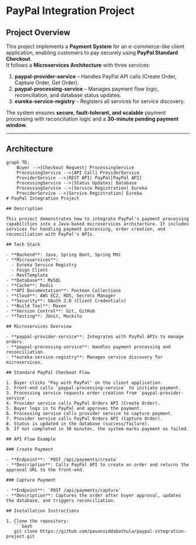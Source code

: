 # PayPal Integration Project

## Project Overview
This project implements a **Payment System** for an e-commerce-like client application, enabling customers to pay securely using **PayPal Standard Checkout**.  
It follows a **Microservices Architecture** with three services:

1. **paypal-provider-service** – Handles PayPal API calls (Create Order, Capture Order, Get Order).
2. **paypal-processing-service** – Manages payment flow logic, reconciliation, and database status updates.
3. **eureka-service-registry** – Registers all services for service discovery.

The system ensures **secure, fault-tolerant, and scalable** payment processing with reconciliation logic and a **30-minute pending payment window**.

---

## Architecture
```mermaid
graph TD;
    Buyer -->|Checkout Request| ProcessingService
    ProcessingService -->|API Call| ProviderService
    ProviderService -->|REST API| PayPal[PayPal API]
    ProcessingService -->|Status Updates| Database
    ProcessingService -->|Service Registration| Eureka
    ProviderService -->|Service Registration| Eureka
# PayPal Integration Project

## Description

This project demonstrates how to integrate PayPal's payment processing capabilities into a Java-based microservices architecture. It includes services for handling payment processing, order creation, and reconciliation with PayPal's APIs.

## Tech Stack

- **Backend**: Java, Spring Boot, Spring MVC
- **Microservices**: 
  - Eureka Service Registry
  - Feign Client
  - RestTemplate
- **Database**: MySQL
- **Cache**: Redis
- **API Documentation**: Postman Collections
- **Cloud**: AWS EC2, RDS, Secrets Manager
- **Security**: OAuth 2.0 (Client Credentials)
- **Build Tool**: Maven
- **Version Control**: Git, GitHub
- **Testing**: JUnit, Mockito

## Microservices Overview

- **paypal-provider-service**: Integrates with PayPal APIs to manage orders.
- **paypal-processing-service**: Handles payment processing and reconciliation.
- **eureka-service-registry**: Manages service discovery for microservices.

## Standard PayPal Checkout Flow

1. Buyer clicks "Pay with PayPal" on the client application.
2. Front-end calls `paypal-processing-service` to initiate payment.
3. Processing service requests order creation from `paypal-provider-service`.
4. Provider service calls PayPal Orders API (Create Order).
5. Buyer logs in to PayPal and approves the payment.
6. Processing service calls provider service to capture payment.
7. Provider service calls PayPal Orders API (Capture Order).
8. Status is updated in the database (success/failure).
9. If not completed in 30 minutes, the system marks payment as failed.

## API Flow Example

### Create Payment

- **Endpoint**: `POST /api/payments/create`
- **Description**: Calls PayPal API to create an order and returns the approval URL to the front-end.

### Capture Payment

- **Endpoint**: `POST /api/payments/capture`
- **Description**: Captures the order after buyer approval, updates the database, and triggers reconciliation.

## Installation Instructions

1. Clone the repository:
   ```bash
   git clone https://github.com/pavansiddabathula/paypal-integration-project.git
